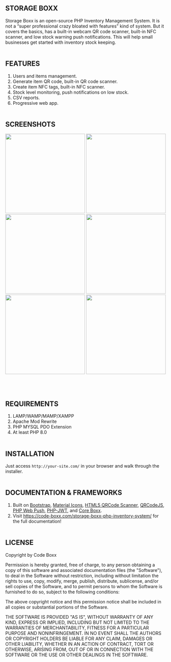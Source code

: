 ## STORAGE BOXX
Storage Boxx is an open-source PHP Inventory Management System. It is not a “super professional crazy bloated with features” kind of system. But it covers the basics, has a built-in webcam QR code scanner, built-in NFC scanner, and low stock warning push notifications. This will help small businesses get started with inventory stock keeping.
<br><br>

## FEATURES
1) Users and items management.
2) Generate item QR code, built-in QR code scanner.
3) Create item NFC tags, built-in NFC scanner.
4) Stock level monitoring, push notifications on low stock.
5) CSV reports.
6) Progressive web app.
<br><br>

## SCREENSHOTS
<p float="left">
  <img width="250" src="https://github.com/code-boxx/Storage-Boxx/blob/main/assets/storage-ss-1b.png">
  <img width="250" src="https://github.com/code-boxx/Storage-Boxx/blob/main/assets/storage-ss-2a.png">
  <img width="250" src="https://github.com/code-boxx/Storage-Boxx/blob/main/assets/storage-ss-3a.png">
  <img width="250" src="https://github.com/code-boxx/Storage-Boxx/blob/main/assets/storage-ss-4a.png">
  <img width="250" src="https://github.com/code-boxx/Storage-Boxx/blob/main/assets/storage-ss-5a.png">
  <img width="250" src="https://github.com/code-boxx/Storage-Boxx/blob/main/assets/storage-ss-6b.png">
</p>
<br><br>

## REQUIREMENTS
1) LAMP/WAMP/MAMP/XAMPP
2) Apache Mod Rewrite
3) PHP MYSQL PDO Extension
4) At least PHP 8.0
<br><br>

## INSTALLATION
Just access `http://your-site.com/` in your browser and walk through the installer.
<br><br>

## DOCUMENTATION & FRAMEWORKS
1) Built on [Bootstrap](https://getbootstrap.com/), [Material Icons](https://fonts.google.com/icons), [HTML5 QRCode Scanner](https://github.com/mebjashtml5-qrcode), [QRCodeJS](https://davidshimjs.github.io/qrcodejs/), [PHP Web Push](https://github.com/web-push-libs/web-push-php), [PHP-JWT](https://github.com/firebase/php-jwt), and [Core Boxx](https://code-boxx.com/core-boxx-php-framework/).
2) Visit https://code-boxx.com/storage-boxx-php-inventory-system/ for the full documentation!
<br><br>

## LICENSE
Copyright by Code Boxx

Permission is hereby granted, free of charge, to any person obtaining a copy
of this software and associated documentation files (the "Software"), to deal
in the Software without restriction, including without limitation the rights
to use, copy, modify, merge, publish, distribute, sublicense, and/or sell
copies of the Software, and to permit persons to whom the Software is
furnished to do so, subject to the following conditions:

The above copyright notice and this permission notice shall be included in all
copies or substantial portions of the Software.

THE SOFTWARE IS PROVIDED "AS IS", WITHOUT WARRANTY OF ANY KIND, EXPRESS OR
IMPLIED, INCLUDING BUT NOT LIMITED TO THE WARRANTIES OF MERCHANTABILITY,
FITNESS FOR A PARTICULAR PURPOSE AND NONINFRINGEMENT. IN NO EVENT SHALL THE
AUTHORS OR COPYRIGHT HOLDERS BE LIABLE FOR ANY CLAIM, DAMAGES OR OTHER
LIABILITY, WHETHER IN AN ACTION OF CONTRACT, TORT OR OTHERWISE, ARISING FROM,
OUT OF OR IN CONNECTION WITH THE SOFTWARE OR THE USE OR OTHER DEALINGS IN THE
SOFTWARE.